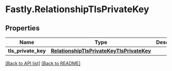 # Fastly.RelationshipTlsPrivateKey

## Properties

Name | Type | Description | Notes
------------ | ------------- | ------------- | -------------
**tls_private_key** | [**RelationshipTlsPrivateKeyTlsPrivateKey**](RelationshipTlsPrivateKeyTlsPrivateKey.md) |  | [optional] 



[[Back to API list]](../../README.md#endpoints) [[Back to README]](../../README.md)

